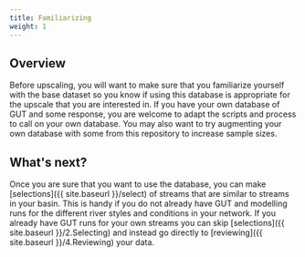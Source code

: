 ```yaml
---
title: Familiarizing
weight: 1
---
```


## Overview

Before upscaling, you will want to make sure that you familiarize yourself with the base dataset so you know if using this database is appropriate for the upscale that you are interested in. If you have your own database of GUT and some response, you are welcome to adapt the scripts and process to call on your own database. You may also want to try augmenting your own database with some from this repository to increase sample sizes.

## What's next?
Once you are sure that you want to use the database, you can make  [selections]({{ site.baseurl }}/select) of streams that are similar to streams in your basin. This is handy if you do not already have GUT and modelling runs for the different river styles and conditions in your network. If you already have GUT runs for your own streams you  can skip [selections]({{ site.baseurl }}/2.Selecting) and instead go directly to [reviewing]({{ site.baseurl }}/4.Reviewing) your data.
